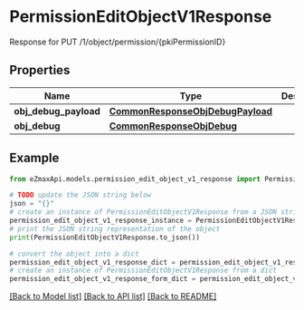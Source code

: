 # PermissionEditObjectV1Response

Response for PUT /1/object/permission/{pkiPermissionID}

## Properties

Name | Type | Description | Notes
------------ | ------------- | ------------- | -------------
**obj_debug_payload** | [**CommonResponseObjDebugPayload**](CommonResponseObjDebugPayload.md) |  | 
**obj_debug** | [**CommonResponseObjDebug**](CommonResponseObjDebug.md) |  | [optional] 

## Example

```python
from eZmaxApi.models.permission_edit_object_v1_response import PermissionEditObjectV1Response

# TODO update the JSON string below
json = "{}"
# create an instance of PermissionEditObjectV1Response from a JSON string
permission_edit_object_v1_response_instance = PermissionEditObjectV1Response.from_json(json)
# print the JSON string representation of the object
print(PermissionEditObjectV1Response.to_json())

# convert the object into a dict
permission_edit_object_v1_response_dict = permission_edit_object_v1_response_instance.to_dict()
# create an instance of PermissionEditObjectV1Response from a dict
permission_edit_object_v1_response_form_dict = permission_edit_object_v1_response.from_dict(permission_edit_object_v1_response_dict)
```
[[Back to Model list]](../README.md#documentation-for-models) [[Back to API list]](../README.md#documentation-for-api-endpoints) [[Back to README]](../README.md)


